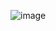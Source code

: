 ![image](https://user-images.githubusercontent.com/114199773/206582258-8098b270-364a-4d44-a493-9d370933cdf5.png)
